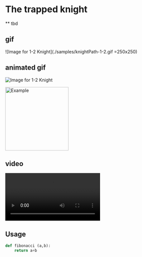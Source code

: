 # The trapped knight

** tbd

## gif
  ![Image for 1-2 Knight](./samples/knightPath-1-2.gif =250x250)

## animated gif
  ![Image for 1-2 Knight](./samples/knightPath-1-2.anim.gif)

<img src="./samples/knightPath-1-2.anim.gif" alt="Example" width="200" height="200">

## video
  ![MP4 for 1-2 Knight](./samples/knightPath-1-22.mp4)

## Usage

```Python
def fibonacci (a,b):
    return a+b
```
